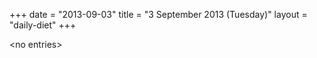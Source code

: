 +++
date = "2013-09-03"
title = "3 September 2013 (Tuesday)"
layout = "daily-diet"
+++


\<no entries\>
